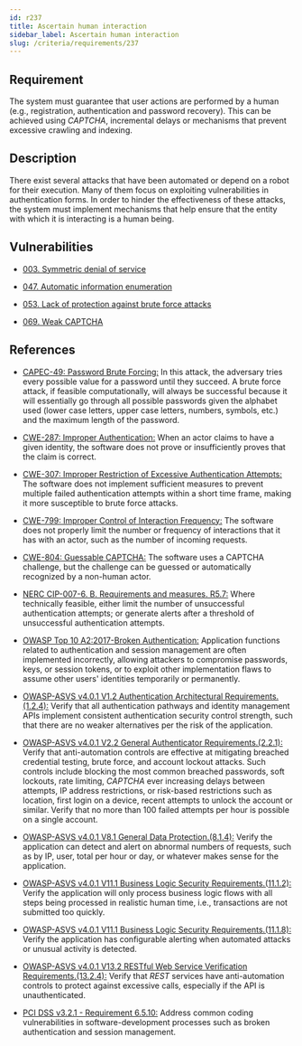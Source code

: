 ```yaml
---
id: r237
title: Ascertain human interaction
sidebar_label: Ascertain human interaction
slug: /criteria/requirements/237
---
```


## Requirement

The system must guarantee that user actions
are performed by a human
(e.g., registration, authentication and password recovery).
This can be achieved using *CAPTCHA*,
incremental delays or mechanisms
that prevent excessive crawling
and indexing.

## Description

There exist several attacks
that have been automated
or depend on a robot for their execution.
Many of them focus on exploiting vulnerabilities
in authentication forms.
In order to hinder the effectiveness of these attacks,
the system must implement mechanisms
that help ensure
that the entity with
which it is interacting is a human being.

## Vulnerabilities

- [003. Symmetric denial of service](/criteria/vulnerabilities/003)

- [047. Automatic information enumeration](/criteria/vulnerabilities/047)

- [053. Lack of protection against brute force attacks](/criteria/vulnerabilities/053)

- [069. Weak CAPTCHA](/criteria/vulnerabilities/069)

## References

- [CAPEC-49: Password Brute Forcing:](http://capec.mitre.org/data/definitions/49.html)
In this attack,
the adversary tries every possible value
for a password
until they succeed.
A brute force attack,
if feasible computationally,
will always be successful
because it will essentially go through
all possible passwords given
the alphabet used
(lower case letters, upper case letters, numbers, symbols, etc.)
and the maximum length of the password.

- [CWE-287: Improper Authentication:](https://cwe.mitre.org/data/definitions/287.html)
When an actor claims
to have a given identity,
the software does not prove
or insufficiently proves
that the claim is correct.

- [CWE-307: Improper Restriction of Excessive Authentication Attempts:](https://cwe.mitre.org/data/definitions/307.html)
The software does not implement sufficient measures
to prevent multiple failed authentication attempts
within a short time frame,
making it more susceptible
to brute force attacks.

- [CWE-799: Improper Control of Interaction Frequency:](https://cwe.mitre.org/data/definitions/799.html)
The software does not properly limit the number
or frequency of interactions
that it has with an actor,
such as the number of incoming requests.

- [CWE-804: Guessable CAPTCHA:](https://cwe.mitre.org/data/definitions/804.html)
The software uses a CAPTCHA challenge,
but the challenge can be guessed
or automatically recognized
by a non-human actor.

- [NERC CIP-007-6. B. Requirements and measures. R5.7:](https://www.nerc.com/pa/Stand/Reliability%20Standards/CIP-007-6.pdf)
Where technically feasible,
either limit the number
of unsuccessful authentication attempts;
or generate alerts
after a threshold of unsuccessful authentication attempts.

- [OWASP Top 10 A2:2017-Broken Authentication:](https://owasp.org/www-project-top-ten/OWASP_Top_Ten_2017/Top_10-2017_A2-Broken_Authentication)
Application functions related to authentication
and session management
are often implemented incorrectly,
allowing attackers to compromise passwords, keys,
or session tokens,
or to exploit other implementation flaws
to assume other users' identities
temporarily or permanently.

- [OWASP-ASVS v4.0.1 V1.2 Authentication Architectural Requirements.(1.2.4):](https://owasp.org/www-pdf-archive/OWASP_Application_Security_Verification_Standard_4.0-en.pdf)
Verify that all authentication pathways
and identity management APIs
implement consistent authentication
security control strength,
such that there are no weaker alternatives
per the risk of the application.

- [OWASP-ASVS v4.0.1 V2.2 General Authenticator Requirements.(2.2.1):](https://owasp.org/www-pdf-archive/OWASP_Application_Security_Verification_Standard_4.0-en.pdf)
Verify that anti-automation controls
are effective at mitigating breached
credential testing, brute force,
and account lockout attacks.
Such controls include blocking
the most common breached passwords,
soft lockouts, rate limiting, *CAPTCHA*
ever increasing delays between
attempts, IP address restrictions,
or risk-based restrictions
such as location,
first login on a device,
recent attempts to unlock the account
or similar.
Verify that no more than 100 failed attempts
per hour is possible on a single account.

- [OWASP-ASVS v4.0.1 V8.1 General Data Protection.(8.1.4):](https://owasp.org/www-pdf-archive/OWASP_Application_Security_Verification_Standard_4.0-en.pdf)
Verify the application can detect
and alert on abnormal numbers of requests,
such as by IP, user, total per hour or day,
or whatever makes sense
for the application.

- [OWASP-ASVS v4.0.1 V11.1 Business Logic Security Requirements.(11.1.2):](https://owasp.org/www-pdf-archive/OWASP_Application_Security_Verification_Standard_4.0-en.pdf)
Verify the application will only process
business logic flows
with all steps being processed
in realistic human time,
i.e., transactions are not submitted too quickly.

- [OWASP-ASVS v4.0.1 V11.1 Business Logic Security Requirements.(11.1.8):](https://owasp.org/www-pdf-archive/OWASP_Application_Security_Verification_Standard_4.0-en.pdf)
Verify the application has configurable alerting
when automated attacks
or unusual activity is detected.

- [OWASP-ASVS v4.0.1 V13.2 RESTful Web Service Verification Requirements.(13.2.4):](https://owasp.org/www-pdf-archive/OWASP_Application_Security_Verification_Standard_4.0-en.pdf)
Verify that *REST* services have anti-automation controls
to protect against excessive calls,
especially if the API is unauthenticated.

- [PCI DSS v3.2.1 - Requirement 6.5.10:](https://www.pcisecuritystandards.org/documents/PCI_DSS_v3-2-1.pdf)
Address common coding vulnerabilities
in software-development processes
such as broken authentication
and session management.
